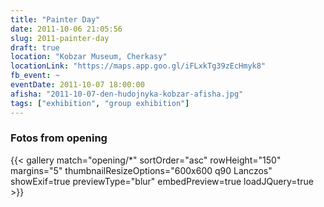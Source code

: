 ```yaml
---
title: "Painter Day"
date: 2011-10-06 21:05:56
slug: 2011-painter-day
draft: true
location: "Kobzar Museum, Cherkasy"
locationLink: "https://maps.app.goo.gl/iFLxkTg39zEcHmyk8"
fb_event: ~
eventDate: 2011-10-07 18:00:00
afisha: "2011-10-07-den-hudojnyka-kobzar-afisha.jpg"
tags: ["exhibition", "group exhibition"]
---
```


### Fotos from opening

{{< gallery match="opening/*" sortOrder="asc" rowHeight="150" margins="5" thumbnailResizeOptions="600x600 q90 Lanczos" showExif=true previewType="blur" embedPreview=true loadJQuery=true >}}